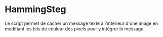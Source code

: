 # HammingSteg
Le script permet de cacher un message texte à l'intérieur d'une image en modifiant les bits de couleur des pixels pour y intégrer le message. 
